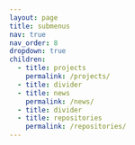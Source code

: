 ```yaml
---
layout: page
title: submenus
nav: true
nav_order: 8
dropdown: true
children:
  - title: projects
    permalink: /projects/
  - title: divider
  - title: news
    permalink: /news/
  - title: divider
  - title: repositories
    permalink: /repositories/
---
```

